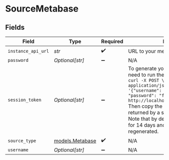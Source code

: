 # SourceMetabase


## Fields

| Field                                                                                                                                                                                                                                                                                                                                                                                                                | Type                                                                                                                                                                                                                                                                                                                                                                                                                 | Required                                                                                                                                                                                                                                                                                                                                                                                                             | Description                                                                                                                                                                                                                                                                                                                                                                                                          | Example                                                                                                                                                                                                                                                                                                                                                                                                              |
| -------------------------------------------------------------------------------------------------------------------------------------------------------------------------------------------------------------------------------------------------------------------------------------------------------------------------------------------------------------------------------------------------------------------- | -------------------------------------------------------------------------------------------------------------------------------------------------------------------------------------------------------------------------------------------------------------------------------------------------------------------------------------------------------------------------------------------------------------------- | -------------------------------------------------------------------------------------------------------------------------------------------------------------------------------------------------------------------------------------------------------------------------------------------------------------------------------------------------------------------------------------------------------------------- | -------------------------------------------------------------------------------------------------------------------------------------------------------------------------------------------------------------------------------------------------------------------------------------------------------------------------------------------------------------------------------------------------------------------- | -------------------------------------------------------------------------------------------------------------------------------------------------------------------------------------------------------------------------------------------------------------------------------------------------------------------------------------------------------------------------------------------------------------------- |
| `instance_api_url`                                                                                                                                                                                                                                                                                                                                                                                                   | *str*                                                                                                                                                                                                                                                                                                                                                                                                                | :heavy_check_mark:                                                                                                                                                                                                                                                                                                                                                                                                   | URL to your metabase instance API                                                                                                                                                                                                                                                                                                                                                                                    | https://localhost:3000/api/                                                                                                                                                                                                                                                                                                                                                                                          |
| `password`                                                                                                                                                                                                                                                                                                                                                                                                           | *Optional[str]*                                                                                                                                                                                                                                                                                                                                                                                                      | :heavy_minus_sign:                                                                                                                                                                                                                                                                                                                                                                                                   | N/A                                                                                                                                                                                                                                                                                                                                                                                                                  |                                                                                                                                                                                                                                                                                                                                                                                                                      |
| `session_token`                                                                                                                                                                                                                                                                                                                                                                                                      | *Optional[str]*                                                                                                                                                                                                                                                                                                                                                                                                      | :heavy_minus_sign:                                                                                                                                                                                                                                                                                                                                                                                                   | To generate your session token, you need to run the following command: ``` curl -X POST \<br/>  -H "Content-Type: application/json" \<br/>  -d '{"username": "person@metabase.com", "password": "fakepassword"}' \<br/>  http://localhost:3000/api/session<br/>``` Then copy the value of the `id` field returned by a successful call to that API.<br/>Note that by default, sessions are good for 14 days and needs to be regenerated. |                                                                                                                                                                                                                                                                                                                                                                                                                      |
| `source_type`                                                                                                                                                                                                                                                                                                                                                                                                        | [models.Metabase](../models/metabase.md)                                                                                                                                                                                                                                                                                                                                                                             | :heavy_check_mark:                                                                                                                                                                                                                                                                                                                                                                                                   | N/A                                                                                                                                                                                                                                                                                                                                                                                                                  |                                                                                                                                                                                                                                                                                                                                                                                                                      |
| `username`                                                                                                                                                                                                                                                                                                                                                                                                           | *Optional[str]*                                                                                                                                                                                                                                                                                                                                                                                                      | :heavy_minus_sign:                                                                                                                                                                                                                                                                                                                                                                                                   | N/A                                                                                                                                                                                                                                                                                                                                                                                                                  |                                                                                                                                                                                                                                                                                                                                                                                                                      |